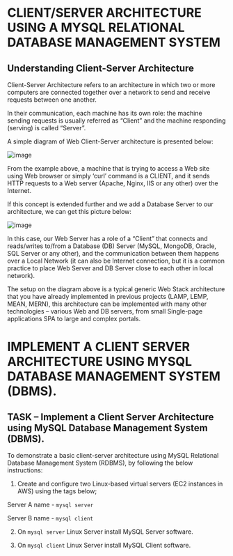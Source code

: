 # CLIENT/SERVER ARCHITECTURE USING A MYSQL RELATIONAL DATABASE MANAGEMENT SYSTEM

## Understanding Client-Server Architecture
Client-Server Architecture refers to an architecture in which two or more computers are connected together over a network to send and receive requests between one another.

In their communication, each machine has its own role: the machine sending requests is usually referred as “Client” and the machine responding (serving) is called “Server”.

A simple diagram of Web Client-Server architecture is presented below:


![image](https://github.com/rxneyo/Darey.io-PBL/assets/125794122/8e89c476-7cac-401e-9ef8-e3eb7ed37c83)

From the example above, a machine that is trying to access a Web site using Web browser or simply ‘curl’ command is a CLIENT, and it sends HTTP requests to a Web server (Apache, Nginx, IIS or any other) over the Internet.

If this concept is extended further and we add a Database Server to our architecture, we can get this picture below:


![image](https://github.com/rxneyo/Darey.io-PBL/assets/125794122/7bfd3371-152c-4b5b-b838-27f780676a44)


In this case, our Web Server has a role of a “Client” that connects and reads/writes to/from a Database (DB) Server (MySQL, MongoDB, Oracle, SQL Server or any other), and the communication between them happens over a Local Network (it can also be Internet connection, but it is a common practice to place Web Server and DB Server close to each other in local network).


The setup on the diagram above is a typical generic Web Stack architecture that you have already implemented in previous projects (LAMP, LEMP, MEAN, MERN), this architecture can be implemented with many other technologies – various Web and DB servers, from small Single-page applications SPA to large and complex portals.



# IMPLEMENT A CLIENT SERVER ARCHITECTURE USING MYSQL DATABASE MANAGEMENT SYSTEM (DBMS).


## TASK – Implement a Client Server Architecture using MySQL Database Management System (DBMS).


To demonstrate a basic client-server architecture using MySQL Relational Database Management System (RDBMS), by following the below instructions:


1. Create and configure two Linux-based virtual servers (EC2 instances in AWS) using the tags below;

Server A name - `mysql server`
   
Server B name - `mysql client`


2. On `mysql server` Linux Server install MySQL Server software.


3. On `mysql client` Linux Server install MySQL Client software.


